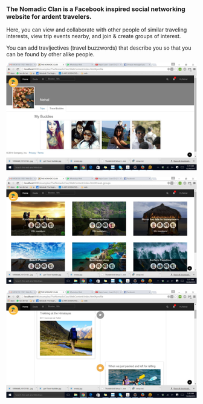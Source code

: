 ### The Nomadic Clan is a Facebook inspired social networking website for ardent travelers.

Here, you can view and collaborate with other people of similar traveling interests, view trip events nearby, and join & create groups of interest.

You can add travljectives (travel buzzwords) that describe you so that you can be found by other alike people.

 ![Alt text](/WebContent/img/screenshot1.jpg?raw=true "Img for")
 
 ![Alt text](/WebContent/img/screenshot2.jpg?raw=true "Optional Title")
 
 ![Alt text](/WebContent/img/screenshot3.jpg?raw=true "Optional Title")

